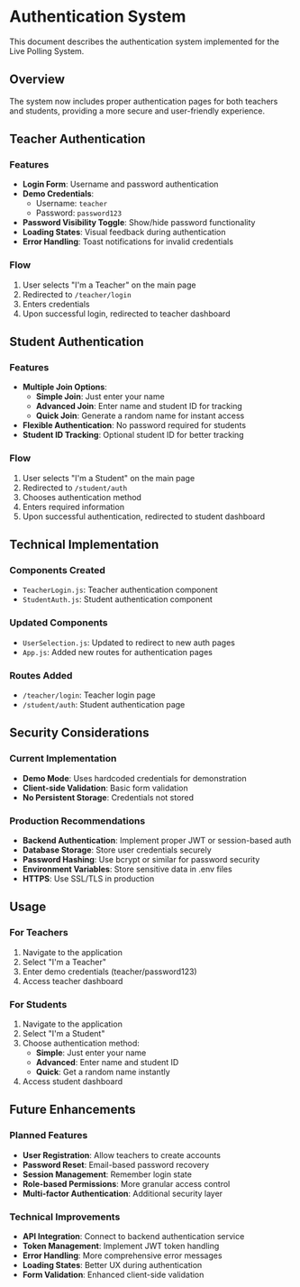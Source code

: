 # Authentication System

This document describes the authentication system implemented for the Live Polling System.

## Overview

The system now includes proper authentication pages for both teachers and students, providing a more secure and user-friendly experience.

## Teacher Authentication

### Features
- **Login Form**: Username and password authentication
- **Demo Credentials**: 
  - Username: `teacher`
  - Password: `password123`
- **Password Visibility Toggle**: Show/hide password functionality
- **Loading States**: Visual feedback during authentication
- **Error Handling**: Toast notifications for invalid credentials

### Flow
1. User selects "I'm a Teacher" on the main page
2. Redirected to `/teacher/login`
3. Enters credentials
4. Upon successful login, redirected to teacher dashboard

## Student Authentication

### Features
- **Multiple Join Options**:
  - **Simple Join**: Just enter your name
  - **Advanced Join**: Enter name and student ID for tracking
  - **Quick Join**: Generate a random name for instant access
- **Flexible Authentication**: No password required for students
- **Student ID Tracking**: Optional student ID for better tracking

### Flow
1. User selects "I'm a Student" on the main page
2. Redirected to `/student/auth`
3. Chooses authentication method
4. Enters required information
5. Upon successful authentication, redirected to student dashboard

## Technical Implementation

### Components Created
- `TeacherLogin.js`: Teacher authentication component
- `StudentAuth.js`: Student authentication component

### Updated Components
- `UserSelection.js`: Updated to redirect to new auth pages
- `App.js`: Added new routes for authentication pages

### Routes Added
- `/teacher/login`: Teacher login page
- `/student/auth`: Student authentication page

## Security Considerations

### Current Implementation
- **Demo Mode**: Uses hardcoded credentials for demonstration
- **Client-side Validation**: Basic form validation
- **No Persistent Storage**: Credentials not stored

### Production Recommendations
- **Backend Authentication**: Implement proper JWT or session-based auth
- **Database Storage**: Store user credentials securely
- **Password Hashing**: Use bcrypt or similar for password security
- **Environment Variables**: Store sensitive data in .env files
- **HTTPS**: Use SSL/TLS in production

## Usage

### For Teachers
1. Navigate to the application
2. Select "I'm a Teacher"
3. Enter demo credentials (teacher/password123)
4. Access teacher dashboard

### For Students
1. Navigate to the application
2. Select "I'm a Student"
3. Choose authentication method:
   - **Simple**: Just enter your name
   - **Advanced**: Enter name and student ID
   - **Quick**: Get a random name instantly
4. Access student dashboard

## Future Enhancements

### Planned Features
- **User Registration**: Allow teachers to create accounts
- **Password Reset**: Email-based password recovery
- **Session Management**: Remember login state
- **Role-based Permissions**: More granular access control
- **Multi-factor Authentication**: Additional security layer

### Technical Improvements
- **API Integration**: Connect to backend authentication service
- **Token Management**: Implement JWT token handling
- **Error Handling**: More comprehensive error messages
- **Loading States**: Better UX during authentication
- **Form Validation**: Enhanced client-side validation 